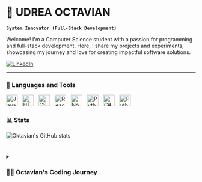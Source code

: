 # 👾 UDREA OCTAVIAN

**`System Innovator (Full-Stack Development)`**

Welcome! I'm a Computer Science student with a passion for programming and full-stack development. Here, I share my projects and experiments, showcasing my journey and love for creating impactful software solutions.

   <p align="left">
      <a href="https://www.linkedin.com/in/octavian-cristian-udrea-477bb6248/">
         <img alt="LinkedIn" title="Click on my LinkedIn Profile" src="https://custom-icon-badges.demolab.com/badge/-LinkedIn-blue?style=for-the-badge&logo=icons8-linkedintest&logoColor=white"/></a> 
   </p>

---

### 🧰 Languages and Tools

<img align="left" alt="JavaScript" width="30px" style="padding-right:10px;" src="https://cdn.jsdelivr.net/gh/devicons/devicon/icons/javascript/javascript-plain.svg" />
<img align="left" alt="HTML" width="30px" style="padding-right:10px;" src="https://cdn.jsdelivr.net/gh/devicons/devicon/icons/html5/html5-plain.svg" />
<img align="left" alt="CSS" width="30px" style="padding-right:10px;" src="https://cdn.jsdelivr.net/gh/devicons/devicon/icons/css3/css3-plain.svg" />
<img align="left" alt="React" width="30px" style="padding-right:10px;" src="https://cdn.jsdelivr.net/gh/devicons/devicon/icons/react/react-original.svg" />
<img align="left" alt="NodeJS" width="30px" style="padding-right:10px;" src="https://cdn.jsdelivr.net/gh/devicons/devicon/icons/nodejs/nodejs-original.svg" />
<img align="left" alt="Python" width="30px" style="padding-right:10px;" src="https://cdn.jsdelivr.net/gh/devicons/devicon/icons/python/python-plain.svg" />
<img align="left" alt="C#" width="30px" style="padding-right:10px;" src="https://cdn.jsdelivr.net/gh/devicons/devicon/icons/csharp/csharp-plain.svg" />
<img align="left" alt="Python" width="30px" style="padding-right:10px;" src="https://cdn.jsdelivr.net/gh/devicons/devicon/icons/cplusplus/cplusplus-plain.svg" />
<br />

#

### 📊 Stats

![Oktavian's GitHub stats](https://github-readme-stats.vercel.app/api?username=oktavian25&show_icons=true&theme=gruvbox)
<!--![Oktavian's LeetCode stats](https://leetcard.jacoblin.cool/Okta25555?theme=nord&font=Questrial)


<!-- ![GitHub Streak](https://streak-stats.demolab.com?user=ForrestKnight&theme=gruvbox&border_radius=4.5) -->

#

<details>
 <summary><h3>👨‍💻 Octavian's Coding Journey</h3></summary>
   Currently a student at the University of Craiova, pursuing Computer Science in the first year. I have experience specializing in full-stack development, as well as familiarity with data structures and algorithms. From a young age, I’ve enjoyed programming — nerdy and curious, I’ve always
loved peeking behind the scenes to understand how things work. Interested in devising a better problem‑solving method for challenging tasks, and learning new technologies and tools if the need arise.

